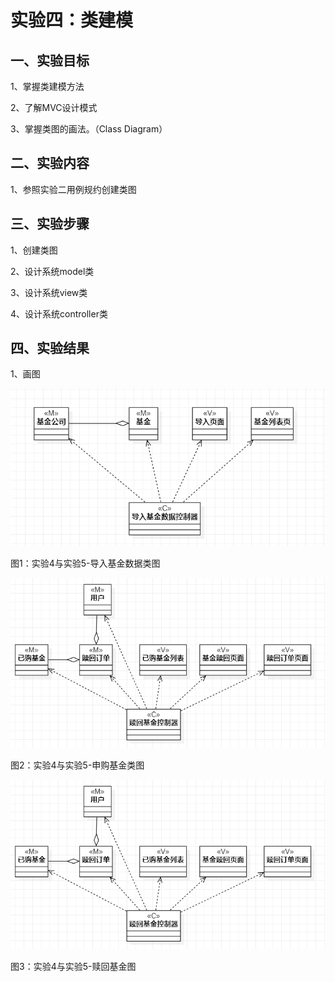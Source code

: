 # 实验四：类建模

## 一、实验目标
1、掌握类建模方法

2、了解MVC设计模式

3、掌握类图的画法。（Class Diagram）

## 二、实验内容
1、参照实验二用例规约创建类图

## 三、实验步骤
1、创建类图

2、设计系统model类

3、设计系统view类

4、设计系统controller类

## 四、实验结果
1、画图

![实验4、5-导入基金数据类图](./model0405-01.png)

图1：实验4与实验5-导入基金数据类图



![实验4、5-申购基金类图](./model0405-03.png)

图2：实验4与实验5-申购基金类图



![实验4与实验5-赎回基金图](./model0405-03.png)

图3：实验4与实验5-赎回基金图